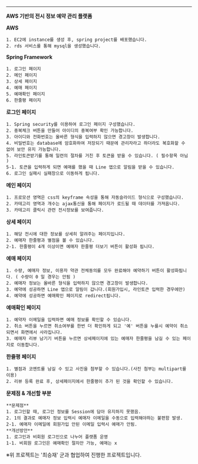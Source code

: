
---

**AWS 기반의 전시 정보 예약 관리 플랫폼**

**AWS**
```
1. EC2에 instance를 생성 후, spring project를 배포했습니다.
2. rds 서비스를 통해 mysql을 생성했습니다.
```

**Spring Framework**
```
1. 로그인 페이지
2. 메인 페이지
3. 상세 페이지
4. 예매 페이지
5. 예매확인 페이지
6. 한줄평 페이지
```

**로그인 페이지**
```
1. Spring security를 이용하여 로그인 페이지 구성했습니다.
2. 중복체크 버튼을 만들어 아이디의 중복여부 확인 가능합니다.
3. 아이디와 전화번호는 올바른 형식을 입력하지 않으면 경고창이 발생합니다.
4. 비밀번호는 database에 암호화하여 저장되기 때문에 관리자라고 하더라도 복호화할 수 없어 보안 유지 가능합니다.
5. 라인토큰받기를 통해 일련의 절차를 거친 후 토큰을 받을 수 있습니다. ( 필수항목 아님 )
5-1. 토큰을 입력하게 되면 예매를 했을 때 Line 앱으로 알림을 받을 수 있습니다.
6. 로그인 실패시 실패창으로 이동하게 됩니다.
```

**메인 페이지**
```
1. 프로모션 영역은 css의 keyframe 속성을 통해 자동슬라이드 형식으로 구성했습니다.
2. 카테고리 영역과 개수는 ajax통신을 통해 페이지가 로드될 때 데이터를 가져옵니다.
3. 카테고리 클릭시 관련 전시정보를 보여줍니다.
```

**상세 페이지**
```
1. 해당 전시에 대한 정보를 상세히 알려주는 페이지입니다.
2. 예매자 한줄평과 별점을 볼 수 있습니다.
2-1. 한줄평이 4개 이상이면 예매자 한줄평 더보기 버튼이 활성화 됩니다.
```

**예매 페이지**
```
1. 수량, 예매자 정보, 이용자 약관 전체동의를 모두 완료해야 예약하기 버튼이 활성화됩니다. ( 수량이 0 일 경우는 안됨 )
2. 예매자 정보는 올바른 형식을 입력하지 않으면 경고창이 발생합니다.
3. 예약에 성공하면 Line 앱으로 알림이 갑니다.(회원가입시, 라인토큰 입력한 경우에만)
4. 예약에 성공하면 예매확인 페이지로 redirect됩니다.
```

**예매확인 페이지**
```
1. 예약자 이메일을 입력하면 예매 정보를 확인할 수 있습니다.
2. 취소 버튼을 누르면 취소여부를 한번 더 확인하게 되고 '예' 버튼을 누를시 예약이 취소되면서 화면에서 사라집니다.
3. 예매자 리뷰 남기기 버튼을 누르면 상세페이지에 있는 예매자 한줄평을 남길 수 있는 페이지로 이동합니다.
```

**한줄평 페이지**
```
1. 별점과 코멘트를 남길 수 있고 사진을 첨부할 수 있습니다.(사진 첨부는 multipart를 이용)
2. 리뷰 등록 완료 후, 상세페이지에서 한줄평이 추가 된 것을 확인할 수 있습니다.
```

**문제점 & 개선할 부분**
```
**문제점**
1. 로그인할 때, 로그인 정보를 Session에 담아 유지하지 못했음.
2. 1의 결과로 예매자 정보 입력시 예매자 이메일을 수동으로 입력해야하는 불편함 발생.
2-1. 예매자 이메일에 회원가입 안된 이메일 입력시 예매가 안됨.
**개선방안**
1. 로그인과 비회원 로그인으로 나누어 플랫폼 운영
1-1. 비회원 로그인은 예매확인 절차만 가능, 예매는 x
```

※위 프로젝트는 '최승재' 군과 협업하여 진행한 프로젝트입니다.
